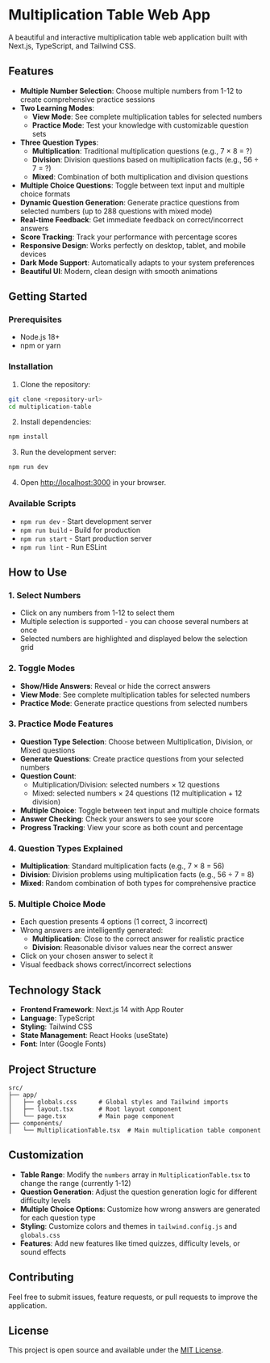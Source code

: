 # Multiplication Table Web App

A beautiful and interactive multiplication table web application built with Next.js, TypeScript, and Tailwind CSS.

## Features

- **Multiple Number Selection**: Choose multiple numbers from 1-12 to create comprehensive practice sessions
- **Two Learning Modes**:
  - **View Mode**: See complete multiplication tables for selected numbers
  - **Practice Mode**: Test your knowledge with customizable question sets
- **Three Question Types**:
  - **Multiplication**: Traditional multiplication questions (e.g., 7 × 8 = ?)
  - **Division**: Division questions based on multiplication facts (e.g., 56 ÷ 7 = ?)
  - **Mixed**: Combination of both multiplication and division questions
- **Multiple Choice Questions**: Toggle between text input and multiple choice formats
- **Dynamic Question Generation**: Generate practice questions from selected numbers (up to 288 questions with mixed mode)
- **Real-time Feedback**: Get immediate feedback on correct/incorrect answers
- **Score Tracking**: Track your performance with percentage scores
- **Responsive Design**: Works perfectly on desktop, tablet, and mobile devices
- **Dark Mode Support**: Automatically adapts to your system preferences
- **Beautiful UI**: Modern, clean design with smooth animations

## Getting Started

### Prerequisites

- Node.js 18+ 
- npm or yarn

### Installation

1. Clone the repository:
```bash
git clone <repository-url>
cd multiplication-table
```

2. Install dependencies:
```bash
npm install
```

3. Run the development server:
```bash
npm run dev
```

4. Open [http://localhost:3000](http://localhost:3000) in your browser.

### Available Scripts

- `npm run dev` - Start development server
- `npm run build` - Build for production
- `npm run start` - Start production server
- `npm run lint` - Run ESLint

## How to Use

### 1. **Select Numbers**
- Click on any numbers from 1-12 to select them
- Multiple selection is supported - you can choose several numbers at once
- Selected numbers are highlighted and displayed below the selection grid

### 2. **Toggle Modes**
- **Show/Hide Answers**: Reveal or hide the correct answers
- **View Mode**: See complete multiplication tables for selected numbers
- **Practice Mode**: Generate practice questions from selected numbers

### 3. **Practice Mode Features**
- **Question Type Selection**: Choose between Multiplication, Division, or Mixed questions
- **Generate Questions**: Create practice questions from your selected numbers
- **Question Count**: 
  - Multiplication/Division: selected numbers × 12 questions
  - Mixed: selected numbers × 24 questions (12 multiplication + 12 division)
- **Multiple Choice**: Toggle between text input and multiple choice formats
- **Answer Checking**: Check your answers to see your score
- **Progress Tracking**: View your score as both count and percentage

### 4. **Question Types Explained**
- **Multiplication**: Standard multiplication facts (e.g., 7 × 8 = 56)
- **Division**: Division problems using multiplication facts (e.g., 56 ÷ 7 = 8)
- **Mixed**: Random combination of both types for comprehensive practice

### 5. **Multiple Choice Mode**
- Each question presents 4 options (1 correct, 3 incorrect)
- Wrong answers are intelligently generated:
  - **Multiplication**: Close to the correct answer for realistic practice
  - **Division**: Reasonable divisor values near the correct answer
- Click on your chosen answer to select it
- Visual feedback shows correct/incorrect selections

## Technology Stack

- **Frontend Framework**: Next.js 14 with App Router
- **Language**: TypeScript
- **Styling**: Tailwind CSS
- **State Management**: React Hooks (useState)
- **Font**: Inter (Google Fonts)

## Project Structure

```
src/
├── app/
│   ├── globals.css      # Global styles and Tailwind imports
│   ├── layout.tsx       # Root layout component
│   └── page.tsx         # Main page component
├── components/
│   └── MultiplicationTable.tsx  # Main multiplication table component
```

## Customization

- **Table Range**: Modify the `numbers` array in `MultiplicationTable.tsx` to change the range (currently 1-12)
- **Question Generation**: Adjust the question generation logic for different difficulty levels
- **Multiple Choice Options**: Customize how wrong answers are generated for each question type
- **Styling**: Customize colors and themes in `tailwind.config.js` and `globals.css`
- **Features**: Add new features like timed quizzes, difficulty levels, or sound effects

## Contributing

Feel free to submit issues, feature requests, or pull requests to improve the application.

## License

This project is open source and available under the [MIT License](LICENSE).

